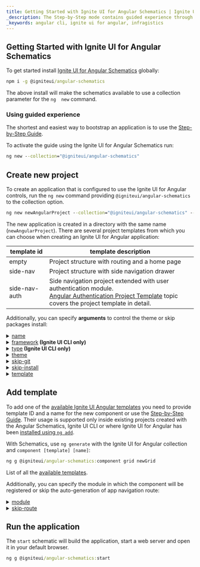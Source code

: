 ```yaml
---
title: Getting Started with Ignite UI for Angular Schematics | Ignite UI for Angular | Infragistics
_description: The Step-by-Step mode contains guided experience through the Ignite UI CLI options.
_keywords: angular cli, ignite ui for angular, infragistics
---
```


## Getting Started with Ignite UI for Angular Schematics
To get started install [Ignite UI for Angular Schematics](https://github.com/IgniteUI/igniteui-cli/tree/master/packages/ng-schematics) globally:

```cmd
npm i -g @igniteui/angular-schematics
```
The above install will make the schematics available to use a collection parameter for the `ng  new` command.

### Using guided experience

The shortest and easiest way to bootstrap an application is to use the [Step-by-Step Guide](step-by-step-guide.md). 

To activate the guide using the Ignite UI for Angular Schematics run:

```cmd
ng new --collection="@igniteui/angular-schematics"
```

## Create new project

To create an application that is configured to use the Ignite UI for Angular controls, run the `ng new` command providing `@igniteui/angular-schematics` to the collection option.

```cmd
ng new newAngularProject --collection="@igniteui/angular-schematics" --template=side-nav
```

The new application is created in a directory with the same name (`newAngularProject`). There are several project templates from which you can choose when creating an Ignite UI for Angular application:

| template id   | template description |
| ---           | ---                  |
| empty         | Project structure with routing and a home page |
| side-nav      | Project structure with side navigation drawer |
| side-nav-auth | Side navigation project extended with user authentication module. <br> [Angular Authentication Project Template](auth-template.md) topic covers the project template in detail. |

Additionally, you can specify **arguments** to control the theme or skip packages install:

<details>
  <summary><u>name</u></summary>
  <p>
    <code>name</code> (alias: <code>-n</code>)
  </p>
  <p>
    The name of the application. The application is created inside a directory with the same name.
  </p>
</details>

<details>
  <summary><u>framework</u><span align="right"><strong> (Ignite UI CLI only)</strong></span></summary>
  <p>
    <code>--framework</code> (alias: <code>-f</code>) <em>default value: "jquery"</em>
  </p>
  <p>
    Framework to setup project for. The supported frameworks are jQuery, Angular and React.
  </p>
</details>

<details>
  <summary><u>type</u><span align="right"><strong> (Ignite UI CLI only)</strong></span></summary>
  <p>
    <code>--type</code> (alias: <code>-t</code>)
  </p>
  <p>
    The available project types depend on the selected framework.
  </p>
</details>

<details>
  <summary><u>theme</u></summary>
  <p>
    <code>--theme</code> (alias: <code>-th</code>)
  </p>
  <p>
    Project theme (depends on project type).
  </p>
</details>

<details>
  <summary><u>skip-git</u></summary>
  <p>
    <code>--skip-git</code> (alias: <code>--sg</code>)
  </p>
  <p>
    When this option is used, the automatic repository initialization with Git will be skipped. If the option is omitted, then the global skip-git configuration property is used.
  </p>
</details>

<details>
  <summary><u>skip-install</u></summary>
  <p>
    <code>--skip-install</code> (alias: <code>--si</code>)
  </p>
  <p>
    The <code>new</code> command will install package dependencies on project creation. Passing this flag will skip the initial installation.
  </p>
</details>

<details>
  <summary markdown='span'><u>template</u></summary>
  <p>
    <code>--template</code>
  </p>
  <p>
    Use this option if there are different project templates for a specific framework type. 
    Currently this option is available only for Ignite UI for Angular igx-ts project types.</p>
</details>

## Add template

To add one of the [available Ignite UI Angular templates](component-templates.md) you need to provide template ID and a name for the new component or use the [Step-by-Step Guide](step-by-step-guide.md#add-view). Their usage is supported only inside existing projects created with the Angular Schematics, Ignite UI CLI or where Ignite UI for Angular has been [installed using `ng add`](../getting-started.md#installing-ignite-ui-for-angular).

With Schematics, use `ng generate` with the Ignite UI for Angular collection and `component [template] [name]`:

```cmd
ng g @igniteui/angular-schematics:component grid newGrid
```
List of all the [available templates](component-templates.md).

Additionally, you can specify the module in which the component will be registered or skip the auto-generation of app navigation route:

<details>
  <summary><u>module</u></summary>
  <p>
    <code>--module</code> (alias: <code>-m</code>)
  </p>
  <p>
    <i>note: module argument is applicable only in Angular projects.</i>
  </p> 
  <p>
    Path to the module.ts file, relative to the /src/app/ folder, for the module where the new component should be registered:
  </p>
  <code>ng g @igniteui/angular-schematics:component combo newCombo --module=myModule/myModule.module.ts</code>
  <br>
</details>

<details>
  <summary><u>skip-route</u></summary>
  <p>
    <code>--skip-route</code> (alias: <code>-srk</code>)
  </p>
  <p>
    Don't auto-generate an app navigation route for the new component
  </p>
</details>

## Run the application

The `start` schematic will build the application, start a web server and open it in your default browser.

```cmd
ng g @igniteui/angular-schematics:start
```